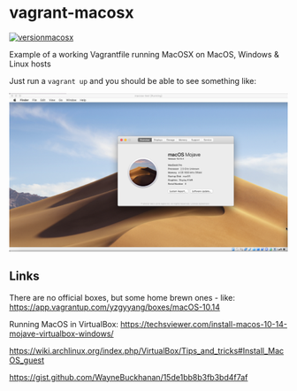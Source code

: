 # vagrant-macosx
[![versionmacosx](https://img.shields.io/badge/macosx-10.14-brightgreen.svg)](https://docs.ansible.com/ansible/latest/index.html)

Example of a working Vagrantfile running MacOSX on MacOS, Windows & Linux hosts  

Just run a `vagrant up` and you should be able to see something like:

![first-running-vagrant-virtualbox-macos](screenshots/first-running-vagrant-virtualbox-macos.png)


## Links

There are no official boxes, but some home brewn ones - like: https://app.vagrantup.com/yzgyyang/boxes/macOS-10.14

Running MacOS in VirtualBox: https://techsviewer.com/install-macos-10-14-mojave-virtualbox-windows/

https://wiki.archlinux.org/index.php/VirtualBox/Tips_and_tricks#Install_MacOS_guest

https://gist.github.com/WayneBuckhanan/15de1bb8b3fb3bd4f7af